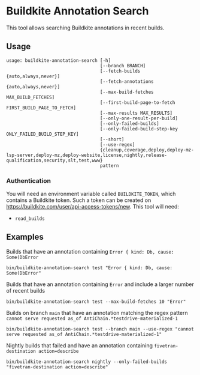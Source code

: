 # Buildkite Annotation Search

This tool allows searching Buildkite annotations in recent builds.

## Usage
```
usage: buildkite-annotation-search [-h]
                                   [--branch BRANCH]
                                   [--fetch-builds {auto,always,never}]
                                   [--fetch-annotations {auto,always,never}]
                                   [--max-build-fetches MAX_BUILD_FETCHES]
                                   [--first-build-page-to-fetch FIRST_BUILD_PAGE_TO_FETCH]
                                   [--max-results MAX_RESULTS]
                                   [--only-one-result-per-build]
                                   [--only-failed-builds]
                                   [--only-failed-build-step-key ONLY_FAILED_BUILD_STEP_KEY]
                                   [--short]
                                   [--use-regex]
                                   {cleanup,coverage,deploy,deploy-mz-lsp-server,deploy-mz,deploy-website,license,nightly,release-qualification,security,slt,test,www}
                                   pattern
```

### Authentication

You will need an environment variable called `BUILDKITE_TOKEN`, which contains a Buildkite token. Such a token can be
created on https://buildkite.com/user/api-access-tokens/new.
This tool will need:
* `read_builds`

## Examples

Builds that have an annotation containing `Error { kind: Db, cause: Some(DbError`

```
bin/buildkite-annotation-search test "Error { kind: Db, cause: Some(DbError"
```

Builds that have an annotation containing `Error` and include a larger number of recent builds

```
bin/buildkite-annotation-search test --max-build-fetches 10 "Error"
```

Builds on branch `main` that have an annotation matching the regex pattern `cannot serve requested as_of AntiChain.*testdrive-materialized-1`

```
bin/buildkite-annotation-search test --branch main --use-regex "cannot serve requested as_of AntiChain.*testdrive-materialized-1"
```

Nightly builds that failed and have an annotation containing `fivetran-destination action=describe`

```
bin/buildkite-annotation-search nightly --only-failed-builds "fivetran-destination action=describe"
```

